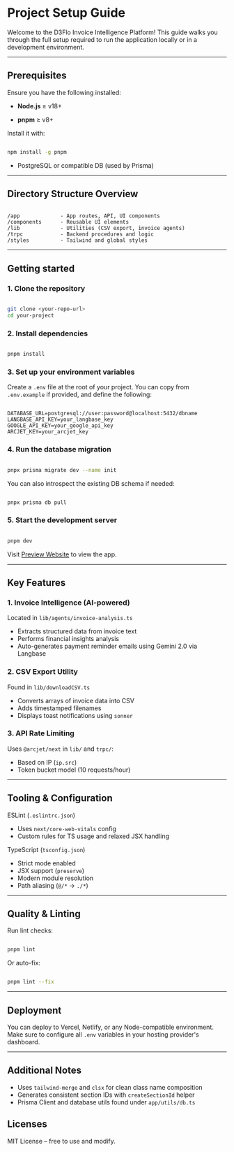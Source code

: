 # Project Setup Guide

Welcome to the D3Flo Invoice Intelligence Platform! This guide walks you through the full setup required to run the application locally or in a development environment.

---
## Prerequisites
Ensure you have the following installed:

*  **Node.js** ≥ v18+

*  **pnpm** ≥ v8+

Install it with:
```bash

npm install -g pnpm
```

* PostgreSQL or compatible DB (used by Prisma)
---
## Directory Structure Overview

```text

/app             - App routes, API, UI components
/components      - Reusable UI elements
/lib             - Utilities (CSV export, invoice agents)
/trpc            - Backend procedures and logic
/styles          - Tailwind and global styles
```
---

## Getting started
### 1. Clone the repository
```bash

git clone <your-repo-url>
cd your-project
```
### 2. Install dependencies
```bash

pnpm install
```
### 3. Set up your environment variables
Create a `.env` file at the root of your project. You can copy from `.env.example` if provided, and define the following:

```dotenv

DATABASE_URL=postgresql://user:password@localhost:5432/dbname
LANGBASE_API_KEY=your_langbase_key
GOOGLE_API_KEY=your_google_api_key
ARCJET_KEY=your_arcjet_key
```
### 4. Run the database migration
```bash

pnpx prisma migrate dev --name init
```
You can also introspect the existing DB schema if needed:
```bash

pnpx prisma db pull
```
### 5. Start the development server
```bash

pnpm dev
```

Visit [Preview Website](http://localhost:3000) to view the app.

---

## Key Features
### 1. Invoice Intelligence (AI-powered)
Located in `lib/agents/invoice-analysis.ts`

* Extracts structured data from invoice text
* Performs financial insights analysis
* Auto-generates payment reminder emails using Gemini 2.0 via Langbase

### 2. CSV Export Utility
Found in `lib/downloadCSV.ts`

* Converts arrays of invoice data into CSV
* Adds timestamped filenames
* Displays toast notifications using `sonner`

### 3. API Rate Limiting
Uses `@arcjet/next` in `lib/` and `trpc/`:
* Based on IP (`ip.src`)
* Token bucket model (10 requests/hour)

---
## Tooling & Configuration
ESLint (`.eslintrc.json`)
* Uses `next/core-web-vitals` config
* Custom rules for TS usage and relaxed JSX handling

TypeScript (`tsconfig.json`)
* Strict mode enabled
* JSX support (`preserve`)
* Modern module resolution
* Path aliasing (`@/*` → `./*`)

---
## Quality & Linting
Run lint checks:
```bash

pnpm lint
```

Or auto-fix:
```bash

pnpm lint --fix
```

---
## Deployment

You can deploy to Vercel, Netlify, or any Node-compatible environment. Make sure to configure all `.env` variables in your hosting provider's dashboard.

---

## Additional Notes
* Uses `tailwind-merge` and `clsx` for clean class name composition
* Generates consistent section IDs with `createSectionId` helper
* Prisma Client and database utils found under `app/utils/db.ts`

## Licenses
MIT License – free to use and modify.